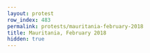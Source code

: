 ```yaml
---
layout: protest
row_index: 483
permalink: protests/mauritania-february-2018
title: Mauritania, February 2018
hidden: true
---
```

